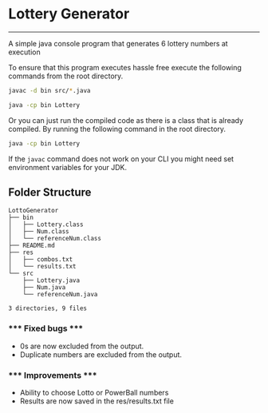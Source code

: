 # Lottery Generator

------------------------------------------------------------------------
A simple java console program that generates 6 lottery numbers at execution

To ensure that this program executes hassle free execute the following commands from the root directory.

```bash
javac -d bin src/*.java

java -cp bin Lottery

```

Or you can just run the compiled code as there is a class that is already compiled. By running the following command in the root directory.

```bash
java -cp bin Lottery
```

If the ```javac``` command does not work on your CLI you might need set environment variables for your JDK.

## Folder Structure

    LottoGenerator
    ├── bin
    │   ├── Lottery.class
    │   ├── Num.class
    │   └── referenceNum.class
    ├── README.md
    ├── res
    │   ├── combos.txt
    │   └── results.txt
    └── src
        ├── Lottery.java
        ├── Num.java
        └── referenceNum.java

    3 directories, 9 files

### *** Fixed bugs ***

* 0s are now excluded from the output.
* Duplicate numbers are excluded from the output.

### *** Improvements ***

* Ability to choose Lotto or PowerBall numbers
* Results are now saved in the res/results.txt file
